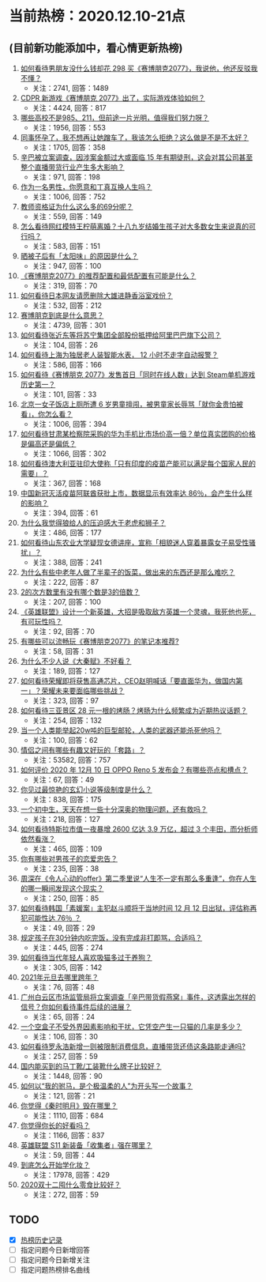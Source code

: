# 当前热榜：2020.12.10-21点
## (目前新功能添加中，看心情更新热榜)
1. [如何看待男朋友没什么钱却花 298 买《赛博朋克2077》，我说他，他还反驳我不懂？](https://www.zhihu.com/question/395466027)
    * 关注：2741, 回答：1489
2. [CDPR 新游戏《赛博朋克 2077》出了，实际游戏体验如何？](https://www.zhihu.com/question/434076958)
    * 关注：4424, 回答：817
3. [哪些高校不是985、211，但前途一片光明，值得我们努力呀？](https://www.zhihu.com/question/433611700)
    * 关注：1956, 回答：553
4. [同事怀孕了，我不想再让她蹭车了，我该怎么拒绝？这么做是不是不太好？](https://www.zhihu.com/question/423335938)
    * 关注：1705, 回答：358
5. [辛巴被立案调查，因涉案金额过大或面临 15 年有期徒刑，这会对其公司甚至整个直播带货行业产生多大影响？](https://www.zhihu.com/question/434147673)
    * 关注：971, 回答：198
6. [作为一名男性，你愿意和丁真互换人生吗？](https://www.zhihu.com/question/433944124)
    * 关注：1006, 回答：752
7. [教师资格证为什么这么多的69分呢？](https://www.zhihu.com/question/359952971)
    * 关注：559, 回答：149
8. [怎么看待网红模特王柠萌离婚？十八九岁结婚生孩子对大多数女生来说真的可行吗？](https://www.zhihu.com/question/433620607)
    * 关注：583, 回答：151
9. [晒被子后有「太阳味」的原因是什么？](https://www.zhihu.com/question/20137232)
    * 关注：947, 回答：100
10. [《赛博朋克2077》的推荐配置和最低配置有可能是什么？](https://www.zhihu.com/question/329156037)
    * 关注：319, 回答：70
11. [如何看待日本网友请愿删除大雄进静香浴室戏份？](https://www.zhihu.com/question/434167908)
    * 关注：532, 回答：212
12. [赛博朋克到底是什么意思？](https://www.zhihu.com/question/340228753)
    * 关注：4739, 回答：301
13. [如何看待张近东等将苏宁集团全部股份抵押给阿里巴巴旗下公司？](https://www.zhihu.com/question/434234041)
    * 关注：104, 回答：26
14. [如何看待上海为独居老人装智能水表， 12 小时不走字自动报警？](https://www.zhihu.com/question/434145585)
    * 关注：586, 回答：166
15. [如何看待《赛博朋克 2077》发售首日「同时在线人数」达到 Steam单机游戏历史第一？](https://www.zhihu.com/question/434170575)
    * 关注：101, 回答：33
16. [北京一女子饭店上厕所遭 6 岁男童擅闯，被男童家长辱骂「就你金贵怕被看」，你怎么看？](https://www.zhihu.com/question/434175913)
    * 关注：1006, 回答：394
17. [如何看待甘肃某检察院采购的华为手机比市场价高一倍？单位真实团购的价格是偏高还是偏低？](https://www.zhihu.com/question/433785956)
    * 关注：1066, 回答：302
18. [如何看待澳大利亚驻印大使称「只有印度的疫苗产能可以满足每个国家人民的需要」？](https://www.zhihu.com/question/434162591)
    * 关注：367, 回答：168
19. [中国新冠灭活疫苗阿联酋获批上市，数据显示有效率达 86％，会产生什么样的影响？](https://www.zhihu.com/question/434036797)
    * 关注：394, 回答：61
20. [为什么我觉得狼给人的压迫感大于老虎和狮子？](https://www.zhihu.com/question/433957145)
    * 关注：486, 回答：177
21. [如何看待山东农业大学疑现女德讲座，宣称「相貌迷人穿着暴露女子易受性骚扰」？](https://www.zhihu.com/question/434148165)
    * 关注：388, 回答：241
22. [为什么有些中老年人做了半辈子的饭菜，做出来的东西还是那么难吃？](https://www.zhihu.com/question/433723927)
    * 关注：222, 回答：87
23. [2的次方数里有没有哪个数是3的倍数？](https://www.zhihu.com/question/433987665)
    * 关注：207, 回答：100
24. [《英雄联盟》设计一个新英雄，大招是吸取敌方英雄一个灵魂，我死他也死，有可玩性吗？](https://www.zhihu.com/question/433393062)
    * 关注：92, 回答：70
25. [有哪些可以流畅玩《赛博朋克2077》的笔记本推荐?](https://www.zhihu.com/question/433798808)
    * 关注：58, 回答：31
26. [为什么不少人说《大秦赋》不好看？](https://www.zhihu.com/question/433853996)
    * 关注：189, 回答：127
27. [如何看待荣耀即将获售高通芯片，CEO赵明喊话「要直面华为，做国内第一」？荣耀未来要面临哪些挑战？](https://www.zhihu.com/question/434163809)
    * 关注：323, 回答：97
28. [如何看待三亚景区 28 元一根的烤肠？烤肠为什么频繁成为近期热议话题？](https://www.zhihu.com/question/434092613)
    * 关注：254, 回答：132
29. [当一个人类能举起20w吨的巨型邮轮，人类的武器还能杀死他吗？](https://www.zhihu.com/question/431102613)
    * 关注：100, 回答：62
30. [情侣之间有哪些有趣又好玩的「套路」？](https://www.zhihu.com/question/275937805)
    * 关注：53582, 回答：757
31. [如何评价 2020 年 12月 10 日 OPPO Reno 5 发布会？有哪些亮点和槽点？](https://www.zhihu.com/question/434174009)
    * 关注：67, 回答：49
32. [你见过最惊艳的玄幻小说等级制度是什么？](https://www.zhihu.com/question/380047941)
    * 关注：838, 回答：175
33. [一个初中生，天天在想一些十分深奥的物理问题，还有救吗？](https://www.zhihu.com/question/432225731)
    * 关注：218, 回答：127
34. [如何看待特斯拉市值一夜暴增 2600 亿达 3.9 万亿，超过 3 个丰田，而分析师依然看涨？](https://www.zhihu.com/question/433837721)
    * 关注：465, 回答：109
35. [你有哪些对男孩子的恋爱忠告？](https://www.zhihu.com/question/293676302)
    * 关注：235, 回答：38
36. [周深在《令人心动的offer》第二季里说“人生不一定有那么多重逢”，你在人生的哪一瞬间发现这个现实？](https://www.zhihu.com/question/434123373)
    * 关注：250, 回答：85
37. [如何看待韩国「素媛案」主犯赵斗顺将于当地时间 12 月 12 日出狱，评估称再犯可能性达 76％ ？](https://www.zhihu.com/question/434190788)
    * 关注：49, 回答：29
38. [规定孩子在30分钟内吃完饭，没有完成非打即骂，合适吗？](https://www.zhihu.com/question/430976473)
    * 关注：445, 回答：274
39. [如何看待当代年轻人喜欢吸猫多过于养狗？](https://www.zhihu.com/question/434058968)
    * 关注：305, 回答：142
40. [2021年元旦去哪里跨年？](https://www.zhihu.com/question/432185115)
    * 关注：76, 回答：48
41. [广州白云区市场监管局将立案调查「辛巴带货假燕窝」事件，这透露出怎样的信号？你如何看待事件后续的进展？](https://www.zhihu.com/question/433886722)
    * 关注：65, 回答：24
42. [一个空盒子不受外界因素影响和干扰，它凭空产生一只猫的几率是多少？](https://www.zhihu.com/question/434005535)
    * 关注：106, 回答：30
43. [如何看待罗永浩新增一则被限制消费信息，直播带货还债这条路能走通吗?](https://www.zhihu.com/question/433922468)
    * 关注：257, 回答：59
44. [国内能买到的马丁靴/工装靴什么牌子比较好？](https://www.zhihu.com/question/295022377)
    * 关注：1448, 回答：90
45. [如何以“我的驸马，是个极温柔的人”为开头写一个故事？](https://www.zhihu.com/question/432335714)
    * 关注：121, 回答：21
46. [你觉得《秦时明月》毁在哪里？](https://www.zhihu.com/question/426851606)
    * 关注：1110, 回答：684
47. [你觉得你长的好看吗？](https://www.zhihu.com/question/429414606)
    * 关注：1166, 回答：837
48. [英雄联盟 S11 新装备「收集者」强在哪里？](https://www.zhihu.com/question/433414507)
    * 关注：59, 回答：44
49. [到底怎么开始学化妆？](https://www.zhihu.com/question/302940225)
    * 关注：17978, 回答：429
50. [2020双十二囤什么零食比较好？](https://www.zhihu.com/question/433017376)
    * 关注：272, 回答：59
## TODO
* [x] [热榜历史记录](hot_history/AllHot.md)
* [ ] 指定问题今日新增回答
* [ ] 指定问题今日新增关注
* [ ] 指定问题热榜排名曲线
